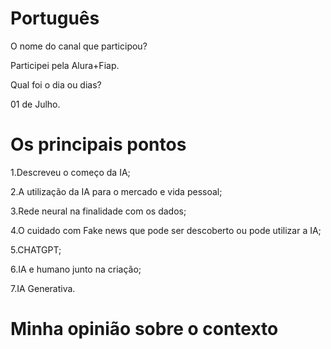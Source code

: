 
# Português 

O nome do canal que participou?

Participei pela Alura+Fiap.

Qual foi o dia ou dias?

01 de Julho.


# Os principais pontos

1.Descreveu o começo da IA;

2.A utilização da IA para o mercado e vida pessoal;

3.Rede neural  na finalidade com os dados;

4.O cuidado com Fake news  que pode ser descoberto ou pode utilizar a IA;

5.CHATGPT;

6.IA e humano junto na criação;

7.IA Generativa.


# Minha opinião sobre o contexto 
<p>     </p>
   
